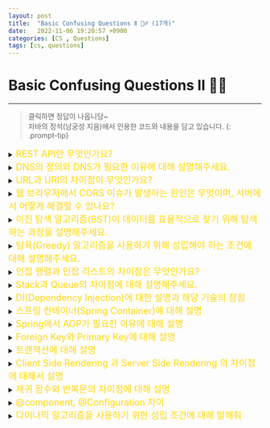 ```yaml
---
layout: post
title:  "Basic Confusing Questions Ⅱ 🤷‍♂️ (17개)"
date:   2022-11-06 19:20:57 +0900
categories: [CS , Questions]
tags: [cs, questions]
---
```


# Basic Confusing Questions Ⅱ 🤷‍♂️
---
> 클릭하면 정답이 나옵니당~  
> 자바의 정석(남궁성 지음)에서 인용한 코드와 내용을 담고 있습니다.
{: .prompt-tip}


<details>
<summary><span style="color: gold"><font size ="+1"> REST API란 무엇인가요?	</font></span></summary>
<div markdown="1">
택배 송장번호에 우리가 맞춰서 양식을 작성하듯이…일종의 형식이다.  
각 요청이 어떤 동작이나 정보를 위한 것인지를 추론 가능하게 해야하는 형식. www.도메인/(명사들로) 이부분을 작성하는거며, GET,POST DELETE,PUT,PATCH 같은 기능으로 비교적 안전하게 보낼수있다.  
PUT은 정보를 통째로 갈아 끼울떄, patch는 정보중 일부를 특정방식으로 교체할떄 씀
{: .prompt-warning}

<img src="https://res.cloudinary.com/practicaldev/image/fetch/s--YTDTEgpk--/c_limit%2Cf_auto%2Cfl_progressive%2Cq_auto%2Cw_880/https://dev-to-uploads.s3.amazonaws.com/i/ekawmj3rafdtn06hzj79.png" width="600" height="400">

#### 장점
1. Uniform Interface
Http 표준을 따르면 어떠한 플랫폼이든 기술에 종속되지않고 URI로 지정한 리소스에 대한 조작이 가능한 아키텍처 스타일  
2. 무상태성 Stateless  
상태정보를 저장하고 관리하지않는다. 세션정보, 쿠기정보를 별도로 저장하고 관리하지않는다.  API요청만 처리할뿐...
3. 캐시가 가능하다.  
HTTP가 가진 캐싱기능을 적용할 수있다. Last-Modified 태그나 E-Tag를 이용하면 캐싱 구현이 가능.
4. 계층형 구조
REST는 다중 계층으로 구성가능하면서 보안, 로드 밸런싱, 보안계층을 추가해서 구조의 유연함을 챙길수 있다. 또한, 프록시 게이트웨이 같은 중간 매체를 사용할 수 있게 된다. 

#### 단점
1. HTTP 메소드가 제한적이다.
2. 표준이 없다.
</div>
</details>

<details>
<summary>
<span style="color: gold"><font size ="+1"> DNS의 정의와 DNS가 필요한 이유에 대해 설명해주세요.		 </font></span></summary>
<div markdown="1">
도메인의 이름을 통해 IP주소를 가져오는 프로토콜입니다. DNS가 필요한 이유는 우리가 모든 ip주소 알지않아도 해당 주소값을 도메인이름을 통해 찾아오게 해줍니다.   

>A Record - IP와 도메인과의 직통 연결  
>CNAME (canonical name) - IP가 유동적으로 변하는 서버를 위한 도메인 방식 (aws, firebase를 사용할 때)

</div>
</details>

								
<details>
<summary>
<span style="color: gold"><font size ="+1"> URL과 URI의 차이점이 무엇인가요?	</font></span></summary>
<div markdown="1">

URL ⊂ URI    

> URI는 식별하고, URL은 위치를 가르킨다.

- URI는 Uniform Resource Identifer 통합자원식별자로써 웹 기술에서 사용하는 논리적 또는 물리적 리소스를 식별하는 문자열 시퀀스.   
- URL은 웹주소로 네트워크 사에서 리소스가 어디에 있는지 알려주기 위한 규약을 지칭하는것이다.  
  
URI의 구조   

`scheme:[//[user[:password]@]host[:port]][/path][?query][#fragment]`  

*scheme*:사용하는 프로토콜  
*[user[:password]@]host[:port]*: 사용자의 이름,비번 + 접근할 호스트명,포트번호  
*[/path]*: 접근할 대상의 경로   
*[?query][#fragment]*: " 대상에게 전달하는 추가적인 정보(파라미터) + 메인 리소스 내에 존재하는 서브 리소스에 접근할 때 식별하기 위한 정보  

</div>
</details>

<details>
<summary>
<span style="color: gold"><font size ="+1"> 웹 브라우저에서 CORS 이슈가 발생하는 원인은 무엇이며, 서버에서 어떻게 해결할 수 있나요? </font></span></summary>
<div markdown="1">

CORS의 경우 Origin을 기반으로 리소스에 접근하는것을 제한하는 기능입니다. 이는 다른 출처에서 리소스 접근을 제한하는 보안 기능입니다.     
이를 해결하기 위해, 서버측에서는 허용하기로한 Origin을 서버 프로그램에 등록하는 것입니다. 또한, Access-Control-Allow-Origin, Access-Control-Allow-Headers, Access-Control-Allow-Methods 등의 헤더를 사용하여 CORS에러를 해결할 수 있습니다.

</div>
</details>
								

<details>
<summary>
<span style="color: gold"><font size ="+1"> 이진 탐색 알고리즘(BST)이 데이터를 효율적으로 찾기 위해 탐색하는 과정을 설명해주세요.	 </font></span></summary>
<div markdown="1">

이진 탐색 트리는 데이터를 효율적으로 검색하기 위한 알고리즘입니다.  
루트노드를 시작으로 데이터의 크고 작음을 기반으로 해서 리프노드까지 찾아나가는 방식입니다.  
`시간 복잡도의 평균은 O(logN)이고 최악은 O(N)이 될 수 있습니다.` (모든 노드가 한쪽으로 치우쳐 있을 경우)  추가 삭제의 경우에도 검색을 먼저한후 실행합니다.  

</div>
</details>								
								

<details>
<summary>
<span style="color: gold"><font size ="+1"> 탐욕(Greedy) 알고리즘을 사용하기 위해 성립해야 하는 조건에 대해 설명해주세요. </font></span></summary>
<div markdown="1">

(가장 적은 개수로 구하는 동전개수 알고리즘)

다른 알고리즘과 다르게 모든 선택지를 고려해보고 답을 정하는 방식이 아닌, 재귀하는 각 단계마다 남은 선택들에 대해서는 고려하지않은채 `가장 베스트 옵션을 선택`해서 진행하는 방식이다.   
이 알고리즘을 사용하기 위해서는 `앞의 선택이 이후의 선택에 영향을 주어선 안되고 문제에 대한 최종 해결방법은 부분문제에 대한 최적 문제해결방법으로` 구성된다. (탐욕적 선택 속성, 최적 부분 구조) 이러한 구조를 메트로이드라 한다.

</div>
</details>										



<details>
<summary>
<span style="color: gold"><font size ="+1"> 인접 행렬과 인접 리스트의 차이점은 무엇인가요?		 </font></span></summary>
<div markdown="1">

인접 행렬은 노드(1),엣지(0)을 모두 표현해야하므로 노드가 늘수록 메모리를 많이 차지한다. 대신 검색속도는 빠르다.     
반면 인접리스트는 리스트(->)로 표현했기 때문에 연결된 노드들만 표현하기에 메모리를 덜차지하지만 검색속도는 느리다.    

</div>
</details>		

								

<details>
<summary>
<span style="color: gold"><font size ="+1"> Stack과 Queue의 차이점에 대해 설명해주세요.	</font></span></summary>
<div markdown="1">

queue는 FIFO 방식으로 된 구조로써 처음 들어간 인자가 처음에 나오는 형태입니다.   
반면 stack의 경우 LIFO방식으로 나중에 들어간 인자가 처음에 나오는 형태입니다.   
   
stack LIFO ex) 웹페이지 방문기록. 실행취소(뒤돌아가기), 후위표기법 계산..   
Queue FIFO ex) 너비우선탐색, 프린터 인쇄 대기열

</div>
</details>										

<details>
<summary>
<span style="color: gold"><font size ="+1"> DI(Dependency Injection)에 대한 설명과 해당 기술의 장점	 </font></span></summary>
<div markdown="1">

다형성만으로는 유지보수를 쉽게 할수없다. 역할과 구현체를 따로 분리하여 역할(인터페이스)끼리 의존관계를 설정해서 구현체가 바뀌더라도 큰 로직은 일정하게 유지되는 인터페이스를 의존하고 구현체는 분리하는 방법을 의미한다.  
이러한 구조는 구현클래스만 바꾸면서 유지보수, 클래스 교체를 쉽게 할 수 있다.

</div>
</details>										

<details>
<summary>
<span style="color: gold"><font size ="+1"> 스프링 컨테이너(Spring Container)에 대해 설명 </font></span></summary>
<div markdown="1">

> 개발자가 직접 빈의 생명주기를 관리하는 것이 아닌 스프링 컨테이너에게 위임하므로써, 의존관계 설정을 자동으로 해주는 역할을 한다. 또한, 기본적으로 싱글톤으로 빈들을 관리하기떄문에 일관된 객체 인스턴스를 사용함으로써 재사용성과 메모리의 효율적인 사용을 합니다.  
{. :prompt-tip}

new, 인터페이스 호출, 팩토리 호출 방식으로 객체 생성과 소멸을 개발자가 할수 있지만, 제어흐름을 컨테이너에게 맡겨서 관리해주는 컨테이너이다. 의존관계 또한 런타임 과정에서 알아서 만들어준다.    

ApplicationContext는 BeanFactory + 부가 기능(국제화 기능, 환경 변수 관련 처리, 애플리케이션 이벤트, 리소스 조회)을 가진다.  
스프링 컨테이너는 기본적으로 빈을 싱글톤으로 관리해준다. 따라서 싱글톤 컨테이너라고 불리기도 한다.   스프링 컨테이너가 빈을 싱글톤으로 관리해주면서 기존 싱글턴 패턴의 문제점(싱글톤 패턴 구현을 위한 코드가 추가되어야함, 구체 클래스에 의존, 유연성이 떨어짐 etc)은 없어지고, 싱글톤의 장점(매번 인스턴스를 생성할 필요없이 단 하나만 생성해서 비용을 줄일 수 있다.)만 가져갈 수 있다.   

</div>
</details>		
									

<details>
<summary>
<span style="color: gold"><font size ="+1"> Spring에서 AOP가 필요한 이유에 대해 설명 </font></span></summary>
<div markdown="1">

모든 컨트롤러단에서 필요한 기능이 생겼을때, 중복된 코드를 사용하지않고 어노테이션으로 묶거나 특정 범위를 지정하여 일을 처리하는데 용이한 기능입니다. 예를 들어, 로깅이나 트랜잭션처럼 모두 적용해야하는 기능이 있을때 쉽게 처리할수 있습니다.  

둘째, 시스템의 유연성을 높일 수 있습니다. AOP를 사용하면 여러 모듈에서 공통적으로 사용되는 기능을 모듈화할 수 있습니다. 이를 통해 시스템의 유연성을 높이고, 필요에 따라 모듈을 추가하거나 제거할 수 있습니다.   
  
셋째, 관심사의 분리(Separation of Concerns)를 구현할 수 있습니다. AOP를 사용하면 비즈니스 로직과 시스템의 부가적인 기능(로깅, 보안 등)을 분리하여 구현할 수 있습니다. 이를 통해 코드의 가독성을 높이고, 유지보수를 용이하게 할 수 있습니다.   

넷째, 프로그램의 성능을 향상시킬 수 있습니다. AOP를 사용하면 필요한 시점에만 코드를 실행할 수  있습니다. 이를 통해 불필요한 코드 실행을 방지하고, 프로그램의 성능을 향상시킬 수 있습니다.   

</div>
</details>		



<details>
<summary>
<span style="color: gold"><font size ="+1">Foreign Key와 Primary Key에 대해 설명</font></span></summary>
<div markdown="1">
둘다 레코드를 식별하는 곳에 사용됩니다.  차이점으로는... 우선 기본키는 각 레코드를 식별하는 키이고 외래키는 다른 테이블의 기본키를 참조하는 키입니다.  기본키는 널값을 가질수 없는 반면 외래키는 널값을 가질수 있고 기본키는 필수사항이지만 외래키는 필수사항이아닙니다. 하지만 참조 무결성을 위해 외래키를 사용하는 것이 좋습니다.  

</div>
</details>		
									

        
<details>
<summary>
<span style="color: gold"><font size ="+1">트랜잭션에 대해 설명</font></span></summary>
<div markdown="1">

트랜잭션은 커밋, 롤백의 2가지 기능만으로 해당 작업이 성공했으면 커밋 실패했으면 롤백을 통해, 데이터의 일관성을 지키는 것입니다. 트랜잭션은 ACID의 원칙을 지켜야하며 이는 원자성, 지속성, 독립성, 영속성 4가지가 있습니다.  

</div>
</details>		
									


        
<details>
<summary>
<span style="color: gold"><font size ="+1">Client Side Rendering 과 Server Side Rendering 의 차이점에 대해서 설명</font></span></summary>
<div markdown="1">

"SSR - 서버쪽에서 랜더링 준비를 끝마치고 클라이언트에게 전달하는 방식.. 초기 구동속도가 빠르고 검색 엔진 최적화(SEO)에 유리하다 | 하지만 서버부하와 로딩중에 화면 깜빡임이 있다.    
  
CSR - 초기로딩과 SEO에 불리하지만 화면 깜빡이는 현상, 서버부하에 영향을 덜 준다. TTV (time to view) 와 TTI (time to interact) 사이의 간격이 없다"																								
</div>
</details>		

   
<details>
<summary>
<span style="color: gold"><font size ="+1">재귀 함수와 반복문의 차이점에 대해 설명</font></span></summary>
<div markdown="1">

재귀함수는 자기자신을 호출하면서 반복하는 행동이고 반복문은 for, while문을 통해 반복하는 행동입니다.  
재귀는 호출을 많이 할수록 스택에 쌓이면서 메모리를 많이 차지합니다. 반면, for문은 재귀에 비해 상대적으로 빠르고 메모리사용도 적습니다.  하지만, 특정경우에는 재귀함수가 더 빠르게 작동할때도 있습니다.

</div>
</details>		
   
<details>
<summary>
<span style="color: gold"><font size ="+1">@component, @Configuration 차이	</font></span></summary>
<div markdown="1">

Component의 경우 개발자가 구현한 메서드를 빈에다가 등록하는 것이고 Configuration 같은 경우에는 구현된 외부 라이브러리를 받아와 재구성하여 등록하는 경우 사용하는 어노테이션입니다.  
  
 내가 직접만든 메소드를 빈에 등록해서 사용한다면 @component 외부라이브러리나 어디서 끌어써야한다~ @bean + @configuration 사용해야함.   
</div>
</details>		
	   								
<details>
<summary>
<span style="color: gold"><font size ="+1">다이나믹 알고리즘을 사용하기 위한 성립 조건에 대해 말해줘	</font></span></summary>
<div markdown="1">

큰문제를 작은 문제의 단위로 잘게 쪼개면서 작은 문제를 해결한뒤 메모이제이션을 통해 얻은 해답에 대한 값을 또 구하지않도록 설정하면서 문제를 해결해 나아가는 알고리즘입니다.  

</div>
</details>		
